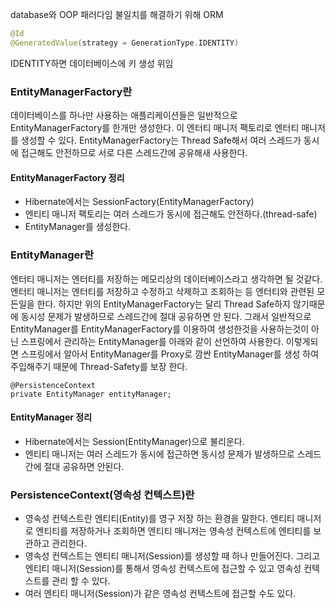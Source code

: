

database와 OOP 패러다임 불일치를 해결하기 위해 ORM



```kotlin
@Id
@GeneratedValue(strategy = GenerationType.IDENTITY)
```

IDENTITY하면 데이터베이스에 키 생성 위임 





### EntityManagerFactory란

데이터베이스를 하나만 사용하는 애플리케이션들은 일반적으로 EntityManagerFactory를 한개만 생성한다. 이 엔터티 매니저 팩토리로 엔터티 매니저를 생성할 수 있다. EntityManagerFactory는 Thread Safe해서 여러 스레드가 동시에 접근해도 안전하므로 서로 다른 스레드간에 공유해새 사용한다.

#### EntityManagerFactory 정리

- Hibernate에서는 SessionFactory(EntityManagerFactory)
- 엔티티 매니저 팩토리는 여러 스레드가 동시에 접근해도 안전하다.(thread-safe)
- EntityManager를 생성한다.

### EntityManager란

엔터티 매니저는 엔터티를 저장하는 메모리상의 데이터베이스라고 생각하면 될 것같다. 엔터티 매니저는 엔터티를 저장하고 수정하고 삭제하고 조회하는 등 엔터티와 관련된 모든일을 한다. 하지만 위의 EntityManagerFactory는 달리 Thread Safe하지 않기때문에 동시성 문제가 발생하므로 스레드간에 절대 공유하면 안 된다. 그래서 일반적으로 EntityManager를 EntityManagerFactory를 이용하여 생성한것을 사용하는것이 아닌 스프링에서 관리하는 EntityManager를 아래와 같이 선언하여 사용한다. 이렇게되면 스프링에서 알아서 EntityManager를 Proxy로 깜싼 EntityManager를 생성 하여 주입해주기 때문에 Thread-Safety를 보장 한다.

```
@PersistenceContext
private EntityManager entityManager;
```

#### EntityManager 정리

- Hibernate에서는 Session(EntityManager)으로 불리운다.
- 엔티티 매니저는 여러 스레드가 동시에 접근하면 동시성 문제가 발생하므로 스레드 간에 절대 공유하면 안된다.

### PersistenceContext(영속성 컨텍스트)란

- 영속성 컨텍스트란 엔티티(Entity)를 영구 저장 하는 환경을 말한다. 엔티티 매니저로 엔티티를 저장하거나 조회하면 엔티티 매니저는 영속성 컨텍스트에 엔티티를 보관하고 관리한다.
- 영속성 컨텍스트는 엔티티 매니저(Session)를 생성할 때 하나 만들어진다. 그리고 엔티티 매니저(Session)를 통해서 영속성 컨텍스트에 접근할 수 있고 영속성 컨텍스트를 관리 할 수 있다.
- 여러 엔티티 매니저(Session)가 같은 영속성 컨텍스트에 접근할 수도 있다.